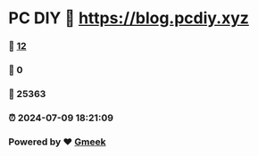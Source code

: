 # PC DIY :link: https://blog.pcdiy.xyz 
### :page_facing_up: [12](https://blog.pcdiy.xyz/tag.html) 
### :speech_balloon: 0 
### :hibiscus: 25363 
### :alarm_clock: 2024-07-09 18:21:09 
### Powered by :heart: [Gmeek](https://github.com/Meekdai/Gmeek)
